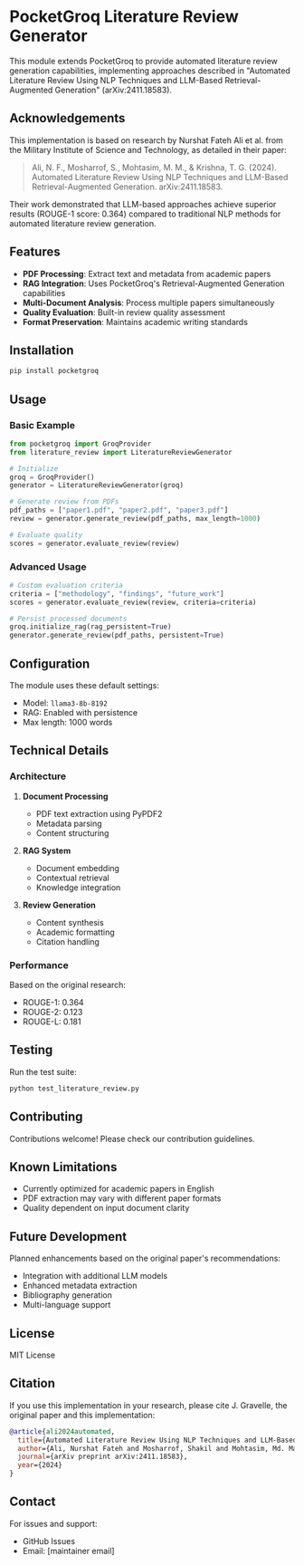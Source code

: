 # PocketGroq Literature Review Generator

This module extends PocketGroq to provide automated literature review generation capabilities, implementing approaches described in "Automated Literature Review Using NLP Techniques and LLM-Based Retrieval-Augmented Generation" (arXiv:2411.18583).

## Acknowledgements

This implementation is based on research by Nurshat Fateh Ali et al. from the Military Institute of Science and Technology, as detailed in their paper:

> Ali, N. F., Mosharrof, S., Mohtasim, M. M., & Krishna, T. G. (2024). Automated Literature Review Using NLP Techniques and LLM-Based Retrieval-Augmented Generation. arXiv:2411.18583.

Their work demonstrated that LLM-based approaches achieve superior results (ROUGE-1 score: 0.364) compared to traditional NLP methods for automated literature review generation.

## Features

- **PDF Processing**: Extract text and metadata from academic papers
- **RAG Integration**: Uses PocketGroq's Retrieval-Augmented Generation capabilities
- **Multi-Document Analysis**: Process multiple papers simultaneously
- **Quality Evaluation**: Built-in review quality assessment
- **Format Preservation**: Maintains academic writing standards

## Installation

```bash
pip install pocketgroq
```

## Usage

### Basic Example

```python
from pocketgroq import GroqProvider
from literature_review import LiteratureReviewGenerator

# Initialize
groq = GroqProvider()
generator = LiteratureReviewGenerator(groq)

# Generate review from PDFs
pdf_paths = ["paper1.pdf", "paper2.pdf", "paper3.pdf"]
review = generator.generate_review(pdf_paths, max_length=1000)

# Evaluate quality
scores = generator.evaluate_review(review)
```

### Advanced Usage

```python
# Custom evaluation criteria
criteria = ["methodology", "findings", "future_work"]
scores = generator.evaluate_review(review, criteria=criteria)

# Persist processed documents
groq.initialize_rag(rag_persistent=True)
generator.generate_review(pdf_paths, persistent=True)
```

## Configuration

The module uses these default settings:
- Model: `llama3-8b-8192`
- RAG: Enabled with persistence
- Max length: 1000 words

## Technical Details

### Architecture

1. **Document Processing**
   - PDF text extraction using PyPDF2
   - Metadata parsing
   - Content structuring

2. **RAG System**
   - Document embedding
   - Contextual retrieval
   - Knowledge integration

3. **Review Generation**
   - Content synthesis
   - Academic formatting
   - Citation handling

### Performance

Based on the original research:
- ROUGE-1: 0.364
- ROUGE-2: 0.123
- ROUGE-L: 0.181

## Testing

Run the test suite:

```bash
python test_literature_review.py
```

## Contributing

Contributions welcome! Please check our contribution guidelines.

## Known Limitations

- Currently optimized for academic papers in English
- PDF extraction may vary with different paper formats
- Quality dependent on input document clarity

## Future Development

Planned enhancements based on the original paper's recommendations:
- Integration with additional LLM models
- Enhanced metadata extraction
- Bibliography generation
- Multi-language support

## License

MIT License

## Citation

If you use this implementation in your research, please cite J. Gravelle, the original paper and this implementation:

```bibtex
@article{ali2024automated,
  title={Automated Literature Review Using NLP Techniques and LLM-Based Retrieval-Augmented Generation},
  author={Ali, Nurshat Fateh and Mosharrof, Shakil and Mohtasim, Md. Mahdi and Krishna, T. Gopi},
  journal={arXiv preprint arXiv:2411.18583},
  year={2024}
}
```

## Contact

For issues and support:
- GitHub Issues
- Email: [maintainer email]